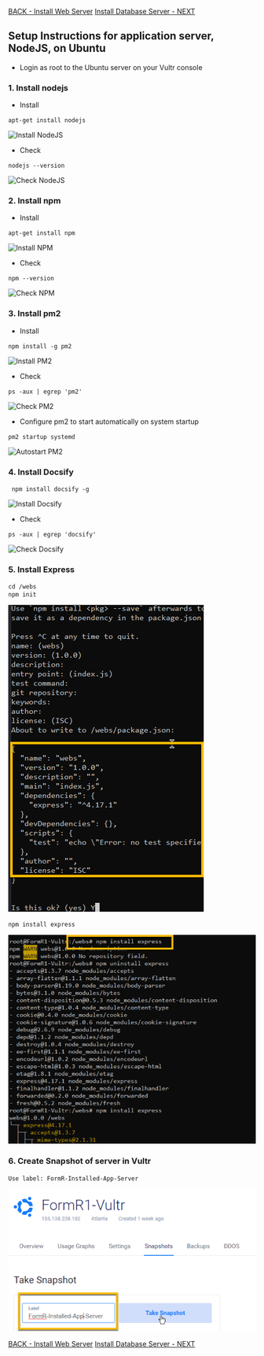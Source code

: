<a class="page-back" href="Setup/fr0303_Setup-Web-Server-Ubuntu.md" >BACK - Install Web Server</a>
<a class="page-next" href="Setup/fr0305_Setup-Data-Server-Ubuntu"   >Install Database Server - NEXT</a>

## Setup Instructions for application server, NodeJS, on Ubuntu

 - Login as root to the Ubuntu server on your Vultr console

### 1. Install nodejs

- Install
```
apt-get install nodejs
```

![Install NodeJS](./images/fr0304-01_Ubuntu-install-nodejs.png "Install NodeJS")

- Check
```
nodejs --version
```

![Check NodeJS](./images/fr0304-02_Ubuntu-check-nodejs.png "Check NodeJS")

### 2. Install npm

- Install
```
apt-get install npm
```

![Install NPM](./images/fr0304-03_Ubuntu-install-npm.png "Install NPM")

- Check
```
npm --version
```

![Check NPM](./images/fr0304-04_Ubuntu-check-npm.png "Check NPM")

### 3. Install  pm2

- Install
```
npm install -g pm2
```

![Install PM2](./images/fr0304-05_Ubuntu-install-pm2.png "Install PM2")

- Check
```
ps -aux | egrep 'pm2'
```

![Check PM2](./images/fr0304-06_Ubuntu-check-pm2.png "Check PM2")

- Configure pm2 to start automatically on system startup
```
pm2 startup systemd
```

![Autostart PM2](./images/fr0304-07_Ubuntu-autostart-pm2.png "Autostart PM2")

### 4. Install Docsify
```
 npm install docsify -g
 ```

![Install Docsify](./images/fr0304-08_Ubuntu-install-docsify.png "Install Docsify")

- Check
```
ps -aux | egrep 'docsify'
```

![Check Docsify](./images/fr0304-09_Ubuntu-check-docsify.png "Check Docsify")


### 5. Install Express
```
cd /webs
npm init
```

![npm init](./images/fr0304-10_Ubuntu-npm-init.png "npm init")
```
npm install express
```

![Install Express](./images/fr0304-11_Ubuntu-install-express.png "Install Express")

### 6. Create Snapshot of server in Vultr
``` 
Use label: FormR-Installed-App-Server
```

![Take Snapshot](./images/fr0304-12_Ubuntu-take-snapshot.png "Take Snapshot")

<!--
### Next Step - Install Database Server: 
## [Install Database Server](../Setup/fr0305_Setup-Data-Server-Ubuntu.md)
-->

<a class="page-back" href="Setup/fr0303_Setup-Web-Server-Ubuntu.md" >BACK - Install Web Server</a>
<a class="page-next" href="Setup/fr0305_Setup-Data-Server-Ubuntu"   >Install Database Server - NEXT</a>
